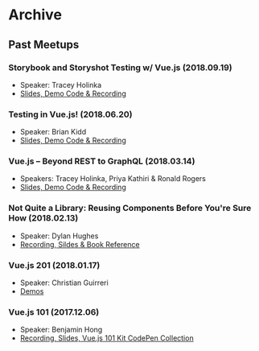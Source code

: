 # Archive

## Past Meetups

### Storybook and Storyshot Testing w/ Vue.js (2018.09.19)

- Speaker: Tracey Holinka
- [Slides, Demo Code & Recording](https://github.com/VueDC/storybook-and-storyshot-testing-with-vuejs)

### Testing in Vue.js! (2018.06.20)

- Speaker: Brian Kidd
- [Slides, Demo Code & Recording](https://github.com/VueDC/testing-in-vuejs)

### Vue.js – Beyond REST to GraphQL (2018.03.14)

- Speakers: Tracey Holinka, Priya Kathiri & Ronald Rogers
- [Slides, Demo Code & Recording](https://github.com/VueDC/beyond-rest-to-graphql)

### Not Quite a Library: Reusing Components Before You're Sure How (2018.02.13)

- Speaker: Dylan Hughes
- [Recording, Sildes & Book Reference](https://github.com/VueDC/not-quite-a-library)

### Vue.js 201 (2018.01.17)

- Speaker: Christian Guirreri
- [Demos](https://github.com/VueDC/vuejs-201)

### Vue.js 101 (2017.12.06)

- Speaker: Benjamin Hong
- [Recording, Slides, Vue.js 101 Kit CodePen Collection](https://github.com/VueDC/testing-in-vuejs)
